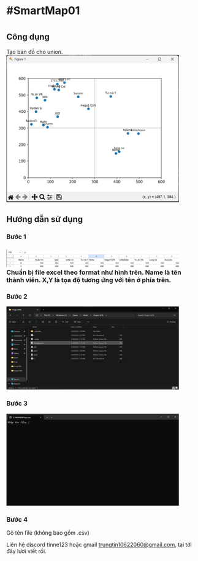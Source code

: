 <h1>#SmartMap01<h1>
  
<h2>Công dụng</h1>
Tạo bản đồ cho union.
<img src="HDSD/Screenshot_3.png" width="450">

<h2>Hướng dẫn sử dụng</h2>

<h3>Bước 1<h3>
  <img src= "HDSD/Screenshot_excel.png" width = "450">
  Chuẩn bị file excel theo format như hình trên.
  Name là tên thành viên. X,Y là tọa độ tương ứng với tên ở phía trên.
<h3>Bước 2</h3>
<img src="HDSD/Screenshot_1.png"  width="450">
<h3>Bước 3</h3>
<img src="HDSD/Screenshot_2.png"  width="450">
<h3>Bước 4</h3>
Gõ tên file (không bao gồm .csv)

  
Liên hệ discord tinne123 hoặc gmail trungtin10622060@gmail.com, tại tới đây lười viết rồi.
